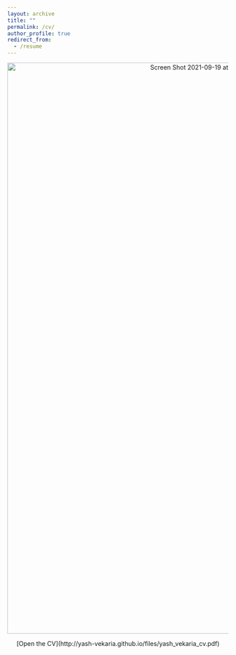 ```yaml
---
layout: archive
title: ""
permalink: /cv/
author_profile: true
redirect_from:
  - /resume
---
```


<p align="center">
    <img width="900" height="1300" alt="Screen Shot 2021-09-19 at 12 40 38 AM" src="https://user-images.githubusercontent.com/30694521/133919543-f62f777e-2881-404b-a8bb-a99ce33fc760.png">
</p>

<center> [Open the CV](http://yash-vekaria.github.io/files/yash_vekaria_cv.pdf)</center>

